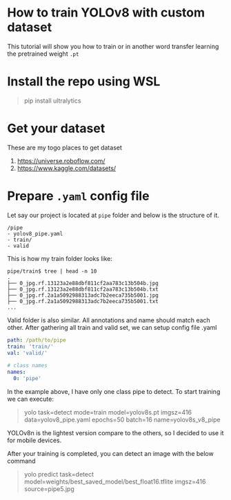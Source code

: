 # How to train YOLOv8 with custom dataset
This tutorial will show you how to train or in another word transfer learning the pretrained weight `.pt`

# Install the repo using WSL
> pip install ultralytics

# Get your dataset

These are my togo places to get dataset
1. https://universe.roboflow.com/
2. https://www.kaggle.com/datasets/

# Prepare `.yaml` config file

Let say our project is located at `pipe` folder and below is the structure of it.

```
/pipe
- yolov8_pipe.yaml
- train/
- valid
```

This is how my train folder looks like:

```
pipe/train$ tree | head -n 10
.
├── 0_jpg.rf.13123a2e88dbf811cf2aa783c13b504b.jpg
├── 0_jpg.rf.13123a2e88dbf811cf2aa783c13b504b.txt
├── 0_jpg.rf.2a1a5092988313adc7b2eeca735b5001.jpg
├── 0_jpg.rf.2a1a5092988313adc7b2eeca735b5001.txt
...
```
Valid folder is also similar. All annotations and name should match each other. After gathering all train and valid set, we can setup config file .yaml


```yaml
path: /path/to/pipe
train: 'train/'
val: 'valid/'
 
# class names
names: 
  0: 'pipe'
```
In the example above, I have only one class pipe to detect. To start training we can execute: 
> yolo task=detect mode=train model=yolov8s.pt imgsz=416 data=yolov8_pipe.yaml epochs=50 batch=16 name=yolov8s_v8_pipe

YOLOv8n is the lightest version compare to the others, so I decided to use it for mobile devices.

After your training is completed, you can detect an image with the below command
> yolo predict task=detect model=weights/best_saved_model/best_float16.tflite imgsz=416 source=pipe5.jpg

